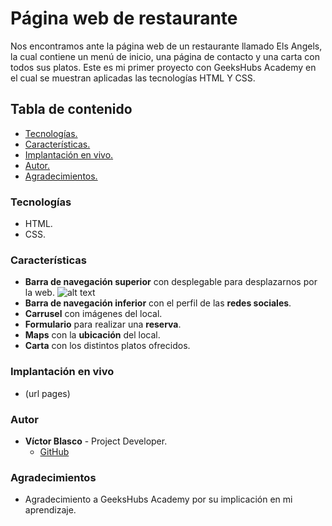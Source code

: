 # Página web de restaurante
Nos encontramos ante la página web de un restaurante llamado Els Angels, la cual contiene un menú de inicio, una página de contacto y una carta con todos sus platos. Este es mi primer proyecto con GeeksHubs Academy en el cual se muestran aplicadas las tecnologías HTML Y CSS.
## Tabla de contenido
- [Tecnologías.](#tecnologías)
- [Características.](#características)
- [Implantación en vivo.](#implantación-en-vivo)
- [Autor.](#autor)
- [Agradecimientos.](#agradecimientos)

### Tecnologías
- HTML.
- CSS.
### Características
- **Barra de navegación superior** con desplegable para desplazarnos por la web.
![alt text](./img/Barra%20navegación.jpg)
- **Barra de navegación inferior** con el perfil de las **redes sociales**.
- **Carrusel** con imágenes del local.
- **Formulario** para realizar una **reserva**.
- **Maps** con la **ubicación** del local.
- **Carta** con los distintos platos ofrecidos.
### Implantación en vivo
- (url pages)
### Autor
- **Víctor Blasco** - Project Developer.
   - [GitHub](https://github.com/VictorBlasco5)
### Agradecimientos
- Agradecimiento a GeeksHubs Academy por su implicación en mi aprendizaje.


